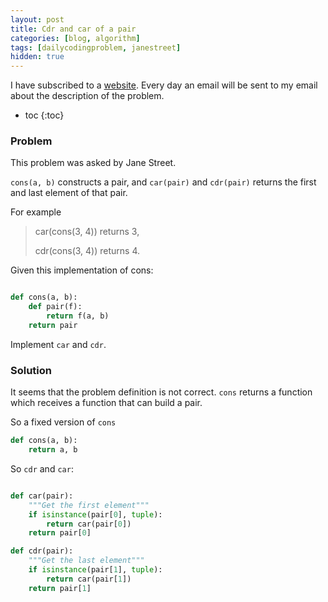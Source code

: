 ```yaml
---
layout: post
title: Cdr and car of a pair
categories: [blog, algorithm]
tags: [dailycodingproblem, janestreet]
hidden: true
---
```


I have subscribed to a [website](https://dailycodingproblem.com). Every day an email will be
sent to my email about the description of the problem.

+ toc
{:toc}

### Problem

This problem was asked by Jane Street.

`cons(a, b)` constructs a pair, and `car(pair)` and `cdr(pair)` returns the first and
last element of that pair.

For example

> car(cons(3, 4)) returns 3,
>
> cdr(cons(3, 4)) returns 4.

Given this implementation of cons:

```python

def cons(a, b):
    def pair(f):
        return f(a, b)
    return pair
```

Implement `car` and `cdr`.

### Solution

It seems that the problem definition is not correct. `cons` returns a function which receives
a function that can build a pair.

So a fixed version of `cons`

```python
def cons(a, b):
    return a, b
```

So `cdr` and `car`:

```python

def car(pair):
    """Get the first element"""
    if isinstance(pair[0], tuple):
        return car(pair[0])
    return pair[0]

def cdr(pair):
    """Get the last element"""
    if isinstance(pair[1], tuple):
        return car(pair[1])
    return pair[1]
```
